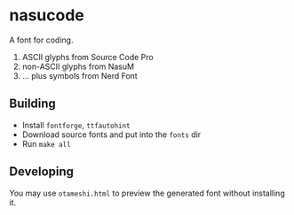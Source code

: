# nasucode

A font for coding.

1. ASCII glyphs from Source Code Pro
2. non-ASCII glyphs from NasuM
3. ... plus symbols from Nerd Font

## Building

- Install `fontforge`, `ttfautohint`
- Download source fonts and put into the `fonts` dir
- Run `make all`

## Developing

You may use `otameshi.html` to preview the generated font without installing it.
